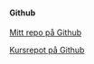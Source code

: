 #### Github

[Mitt repo på Github](https://github.com/nilshollmer/oophp-v5)

[Kursrepot på Github](https://github.com/dbwebb-se/oophp)
